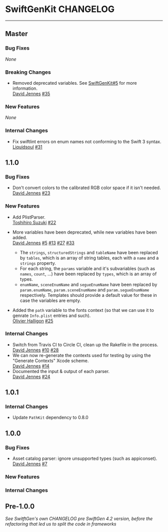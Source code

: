 # SwiftGenKit CHANGELOG

---

## Master

### Bug Fixes

_None_

### Breaking Changes

* Removed deprecated variables. See [SwiftGenKit#5](https://github.com/SwiftGen/SwiftGenKit/issues/5) for more information.   
  [David Jennes](https://github.com/djbe)
  [#35](https://github.com/SwiftGen/templates/issues/35)

### New Features

_None_

### Internal Changes

* Fix swiftlint errors on enum names not conforming to the Swift 3 syntax.  
  [Liquidsoul](https://github.com/liquidsoul)
  [#31](https://github.com/SwiftGen/SwiftGenKit/issues/31)

## 1.1.0

### Bug Fixes

* Don't convert colors to the calibrated RGB color space if it isn't needed.
  [David Jennes](https://github.com/djbe)
  [#23](https://github.com/SwiftGen/SwiftGenKit/issues/23)

### New Features

* Add PlistParser.  
  [Toshihiro Suzuki](https://github.com/toshi0383)
  [#22](https://github.com/SwiftGen/SwiftGenKit/pull/22)

* More variables have been deprecated, while new variables have been added.  
  [David Jennes](https://github.com/djbe)
  [#5](https://github.com/SwiftGen/SwiftGenKit/issues/5)
  [#13](https://github.com/SwiftGen/SwiftGenKit/issues/13)
  [#27](https://github.com/SwiftGen/SwiftGenKit/issues/27)
  [#33](https://github.com/SwiftGen/SwiftGenKit/issues/33)
  * The `strings`, `structuredStrings` and `tableName` have been replaced by `tables`, which is an array of string tables, each with a `name` and a `strings` property.
  * For each string, the `params` variable and it's subvariables (such as `names`, `count`, ...) have been replaced by `types`, which is an array of types.
  * `enumName`, `sceneEnumName` and `segueEnumName` have been replaced by `param.enumName`, `param.sceneEnumName` and `param.segueEnumName` respectively. Templates should provide a default value for these in case the variables are empty.
* Added the `path` variable to the fonts context (so that we can use it to genrate `Info.plist` entries and such).  
  [Olivier Halligon](https://github.com/AliGator)
  [#25](https://github.com/SwiftGen/SwiftGenKit/pull/25)
  
### Internal Changes

* Switch from Travis CI to Circle CI, clean up the Rakefile in the process.  
  [David Jennes](https://github.com/djbe)
  [#10](https://github.com/SwiftGen/SwiftGenKit/issues/10)
  [#28](https://github.com/SwiftGen/SwiftGenKit/issues/28)
* We can now re-generate the contexts used for testing by using the "Generate Contexts" Xcode scheme.  
  [David Jennes](https://github.com/djbe)
  [#14](https://github.com/SwiftGen/SwiftGenKit/issues/14)
* Documented the input & output of each parser.  
  [David Jennes](https://github.com/djbe)
  [#24](https://github.com/SwiftGen/SwiftGenKit/issues/24)

## 1.0.1

### Internal Changes

* Update `PathKit` dependency to 0.8.0

## 1.0.0

### Bug Fixes

* Asset catalog parser: ignore unsupported types (such as appiconset).  
  [David Jennes](https://github.com/djbe)
  [#7](https://github.com/SwiftGen/SwiftGenKit/issues/7)

### New Features

### Internal Changes

## Pre-1.0.0

_See SwitftGen's own CHANGELOG pre SwiftGen 4.2 version, before the refactoring that led us to split the code in frameworks_
